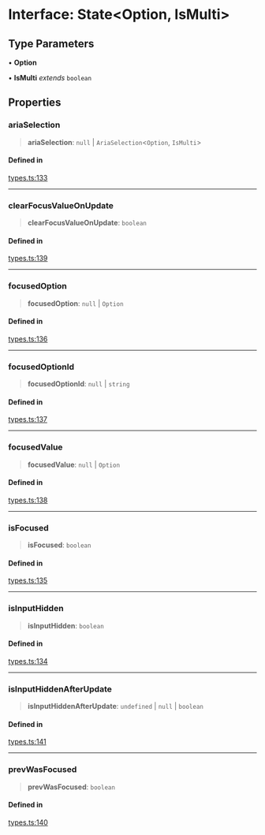 # Interface: State\<Option, IsMulti\>

## Type Parameters

• **Option**

• **IsMulti** *extends* `boolean`

## Properties

### ariaSelection

> **ariaSelection**: `null` \| `AriaSelection`\<`Option`, `IsMulti`\>

#### Defined in

[types.ts:133](https://github.com/cluk3/react-select/blob/ed039925bb007c645df3b023879a7c98ae8eeccd/packages/react-select/src/types.ts#L133)

***

### clearFocusValueOnUpdate

> **clearFocusValueOnUpdate**: `boolean`

#### Defined in

[types.ts:139](https://github.com/cluk3/react-select/blob/ed039925bb007c645df3b023879a7c98ae8eeccd/packages/react-select/src/types.ts#L139)

***

### focusedOption

> **focusedOption**: `null` \| `Option`

#### Defined in

[types.ts:136](https://github.com/cluk3/react-select/blob/ed039925bb007c645df3b023879a7c98ae8eeccd/packages/react-select/src/types.ts#L136)

***

### focusedOptionId

> **focusedOptionId**: `null` \| `string`

#### Defined in

[types.ts:137](https://github.com/cluk3/react-select/blob/ed039925bb007c645df3b023879a7c98ae8eeccd/packages/react-select/src/types.ts#L137)

***

### focusedValue

> **focusedValue**: `null` \| `Option`

#### Defined in

[types.ts:138](https://github.com/cluk3/react-select/blob/ed039925bb007c645df3b023879a7c98ae8eeccd/packages/react-select/src/types.ts#L138)

***

### isFocused

> **isFocused**: `boolean`

#### Defined in

[types.ts:135](https://github.com/cluk3/react-select/blob/ed039925bb007c645df3b023879a7c98ae8eeccd/packages/react-select/src/types.ts#L135)

***

### isInputHidden

> **isInputHidden**: `boolean`

#### Defined in

[types.ts:134](https://github.com/cluk3/react-select/blob/ed039925bb007c645df3b023879a7c98ae8eeccd/packages/react-select/src/types.ts#L134)

***

### isInputHiddenAfterUpdate

> **isInputHiddenAfterUpdate**: `undefined` \| `null` \| `boolean`

#### Defined in

[types.ts:141](https://github.com/cluk3/react-select/blob/ed039925bb007c645df3b023879a7c98ae8eeccd/packages/react-select/src/types.ts#L141)

***

### prevWasFocused

> **prevWasFocused**: `boolean`

#### Defined in

[types.ts:140](https://github.com/cluk3/react-select/blob/ed039925bb007c645df3b023879a7c98ae8eeccd/packages/react-select/src/types.ts#L140)
